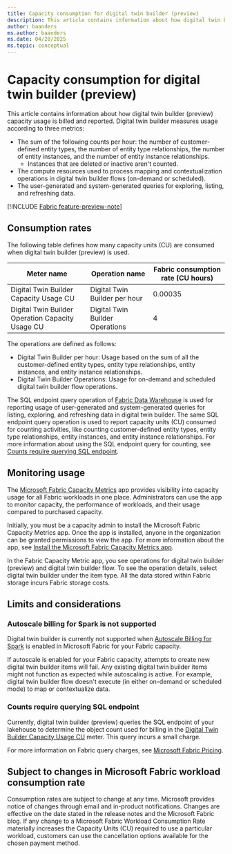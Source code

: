 ```yaml
---
title: Capacity consumption for digital twin builder (preview)
description: This article contains information about how digital twin builder (preview) measures resource consumption that affects your billing.
author: baanders
ms.author: baanders
ms.date: 04/28/2025
ms.topic: conceptual
---
```


# Capacity consumption for digital twin builder (preview)

This article contains information about how digital twin builder (preview) capacity usage is billed and reported. Digital twin builder measures usage according to three metrics:
* The sum of the following counts per hour: the number of customer-defined entity types, the number of entity type relationships, the number of entity instances, and the number of entity instance relationships. 
    * Instances that are deleted or inactive aren't counted.
* The compute resources used to process mapping and contextualization operations in digital twin builder flows (on-demand or scheduled).
* The user-generated and system-generated queries for exploring, listing, and refreshing data. 

[!INCLUDE [Fabric feature-preview-note](../../includes/feature-preview-note.md)]

## Consumption rates

The following table defines how many capacity units (CU) are consumed when digital twin builder (preview) is used.  

| Meter name | Operation name | Fabric consumption rate (CU hours) |
|---|---|---|
| Digital Twin Builder Capacity Usage CU | Digital Twin Builder per hour | 0.00035 |
| Digital Twin Builder Operation Capacity Usage CU | Digital Twin Builder Operations | 4 |

The operations are defined as follows:
* Digital Twin Builder per hour: Usage based on the sum of all the customer-defined entity types, entity type relationships, entity instances, and entity instance relationships.
* Digital Twin Builder Operations: Usage for on-demand and scheduled digital twin builder flow operations.

The SQL endpoint query operation of [Fabric Data Warehouse](../../data-warehouse/usage-reporting.md) is used for reporting usage of user-generated and system-generated queries for listing, exploring, and refreshing data in digital twin builder. The same SQL endpoint query operation is used to report capacity units (CU) consumed for counting activities, like counting customer-defined entity types, entity type relationships, entity instances, and entity instance relationships. For more information about using the SQL endpoint query for counting, see [Counts require querying SQL endpoint](#counts-require-querying-sql-endpoint).

## Monitoring usage 

The [Microsoft Fabric Capacity Metrics](../../enterprise/metrics-app.md) app provides visibility into capacity usage for all Fabric workloads in one place. Administrators can use the app to monitor capacity, the performance of workloads, and their usage compared to purchased capacity. 

Initially, you must be a capacity admin to install the Microsoft Fabric Capacity Metrics app. Once the app is installed, anyone in the organization can be granted permissions to view the app. For more information about the app, see [Install the Microsoft Fabric Capacity Metrics app](../../enterprise/metrics-app.md#install-the-app). 

In the Fabric Capacity Metric app, you see operations for digital twin builder (preview) and digital twin builder flow. To see the operation details, select digital twin builder under the item type. All the data stored within Fabric storage incurs Fabric storage costs.

## Limits and considerations 

### Autoscale billing for Spark is not supported

Digital twin builder is currently not supported when [Autoscale Billing for Spark](../../data-engineering/autoscale-billing-for-spark-overview.md) is enabled in Microsoft Fabric for your Fabric capacity.

If autoscale is enabled for your Fabric capacity, attempts to create new digital twin builder items will fail. Any existing digital twin builder items might not function as expected while autoscaling is active. For example, digital twin builder flow doesn't execute (in either on-demand or scheduled mode) to map or contextualize data.

### Counts require querying SQL endpoint

Currently, digital twin builder (preview) queries the SQL endpoint of your lakehouse to determine the object count used for billing in the [Digital Twin Builder Capacity Usage CU](#consumption-rates) meter. This query incurs a small charge. 

For more information on Fabric query charges, see [Microsoft Fabric Pricing](https://azure.microsoft.com/pricing/details/microsoft-fabric/).

## Subject to changes in Microsoft Fabric workload consumption rate 

Consumption rates are subject to change at any time. Microsoft provides notice of changes through email and in-product notifications. Changes are effective on the date stated in the release notes and the Microsoft Fabric blog. If any change to a Microsoft Fabric Workload Consumption Rate materially increases the Capacity Units (CU) required to use a particular workload, customers can use the cancellation options available for the chosen payment method.

